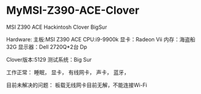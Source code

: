 # MyMSI-Z390-ACE-Clover
MSI Z390 ACE Hackintosh Clover BigSur

Hardware:
主板:MSI Z390 ACE
CPU:i9-9900k 
显卡：Radeon Vii
内存：海盗船 32G
显示器：Dell 2720Q*2台 Dp

Clover版本:5129
测试系统：Big Sur

工作正常：
睡眠，
显卡，
有线网卡，
声卡，
蓝牙，

目前未解决的问题：
板载无线网卡目前无解，不能连接Wi-Fi
